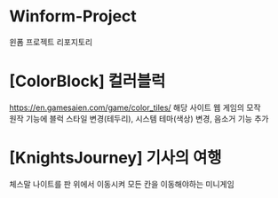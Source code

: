 # Winform-Project
윈폼 프로젝트 리포지토리

# [ColorBlock] 컬러블럭
https://en.gamesaien.com/game/color_tiles/ 해당 사이트 웹 게임의 모작 <br />
원작 기능에 블럭 스타일 변경(테두리), 시스템 테마(색상) 변경, 음소거 기능 추가

# [KnightsJourney] 기사의 여행
체스말 나이트를 판 위에서 이동시켜 모든 칸을 이동해야하는 미니게임
